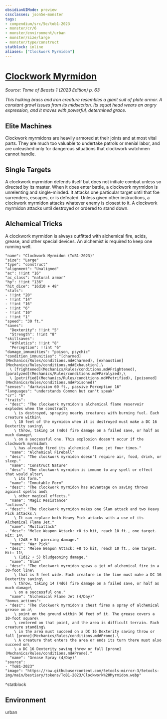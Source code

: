 ```yaml
---
obsidianUIMode: preview
cssclasses: json5e-monster
tags:
- compendium/src/5e/tob1-2023
- monster/cr/6
- monster/environment/urban
- monster/size/large
- monster/type/construct
statblock: inline
aliases: ["Clockwork Myrmidon"]
---
```

# [Clockwork Myrmidon](Mechanics\bestiary\construct/clockwork-myrmidon-tob1-2023.md)
*Source: Tome of Beasts 1 (2023 Edition) p. 63*  

*This hulking brass and iron creature resembles a giant suit of plate armor. A constant growl issues from its midsection. Its squat head wears an angry expression, and it moves with powerful, determined grace*.

## Elite Machines

Clockwork myrmidons are heavily armored at their joints and at most vital parts. They are much too valuable to undertake patrols or menial labor, and are unleashed only for dangerous situations that clockwork watchmen cannot handle.

## Single Targets

A clockwork myrmidon defends itself but does not initiate combat unless so directed by its master. When it does enter battle, a clockwork myrmidon is unrelenting and single-minded. It attacks one particular target until that foe surrenders, escapes, or is defeated. Unless given other instructions, a clockwork myrmidon attacks whatever enemy is closest to it. A clockwork myrmidon attacks until destroyed or ordered to stand down.

## Alchemical Tricks

A clockwork myrmidon is always outfitted with alchemical fire, acids, grease, and other special devices. An alchemist is required to keep one running well.

```statblock
"name": "Clockwork Myrmidon (ToB1-2023)"
"size": "Large"
"type": "construct"
"alignment": "Unaligned"
"ac": !!int "16"
"ac_class": "natural armor"
"hp": !!int "136"
"hit_dice": "16d10 + 48"
"stats":
- !!int "20"
- !!int "14"
- !!int "16"
- !!int "6"
- !!int "10"
- !!int "1"
"speed": "30 ft."
"saves":
  "Dexterity": !!int "5"
  "Strength": !!int "8"
"skillsaves":
  "Athletics": !!int "8"
  "Perception": !!int "6"
"damage_immunities": "poison, psychic"
"condition_immunities": "[charmed](Mechanics/Rules/conditions.md#Charmed), [exhaustion](Mechanics/Rules/conditions.md#Exhaustion),\
  \ [frightened](Mechanics/Rules/conditions.md#Frightened), [paralyzed](Mechanics/Rules/conditions.md#Paralyzed),\
  \ [petrified](Mechanics/Rules/conditions.md#Petrified), [poisoned](Mechanics/Rules/conditions.md#Poisoned)"
"senses": "darkvision 60 ft., passive Perception 16"
"languages": "understands Common but can't speak"
"cr": "6"
"traits":
- "desc": "The clockwork myrmidon's alchemical flame reservoir explodes when the construct\
    \ is destroyed, spraying nearby creatures with burning fuel. Each creature within\
    \ 10 feet of the myrmidon when it is destroyed must make a DC 16 Dexterity saving\
    \ throw, taking 14 (4d6) fire damage on a failed save, or half as much damage\
    \ on a successful one. This explosion doesn't occur if the clockwork myrmidon\
    \ has already fired its alchemical flame jet four times."
  "name": "Alchemical Fireball"
- "desc": "The clockwork myrmidon doesn't require air, food, drink, or sleep."
  "name": "Construct Nature"
- "desc": "The clockwork myrmidon is immune to any spell or effect that would alter\
    \ its form."
  "name": "Immutable Form"
- "desc": "The clockwork myrmidon has advantage on saving throws against spells and\
    \ other magical effects."
  "name": "Magic Resistance"
"actions":
- "desc": "The clockwork myrmidon makes one Slam attack and two Heavy Pick attacks.\
    \ It can replace both Heavy Pick attacks with a use of its Alchemical Flame Jet."
  "name": "Multiattack"
- "desc": "Melee Weapon Attack: +8 to hit, reach 10 ft., one target. Hit: 14\
    \ (2d8 + 5) piercing damage."
  "name": "War Pick"
- "desc": "Melee Weapon Attack: +8 to hit, reach 10 ft., one target. Hit: 11\
    \ (1d12 + 5) bludgeoning damage."
  "name": "Slam"
- "desc": "The clockwork myrmidon spews a jet of alchemical fire in a 30-foot line\
    \ that is 5 feet wide. Each creature in the line must make a DC 16 Dexterity saving\
    \ throw, taking 14 (4d6) fire damage on a failed save, or half as much damage\
    \ on a successful one."
  "name": "Alchemical Flame Jet (4/Day)"
"bonus_actions":
- "desc": "The clockwork myrmidon's chest fires a spray of alchemical grease on a\
    \ point on the ground within 30 feet of it. The grease covers a 10-foot square\
    \ centered on that point, and the area is difficult terrain. Each creature standing\
    \ in the area must succeed on a DC 16 Dexterity saving throw or fall [prone](Mechanics/Rules/conditions.md#Prone).\
    \ A creature that enters the area or ends its turn there must also succeed on\
    \ a DC 16 Dexterity saving throw or fall [prone](Mechanics/Rules/conditions.md#Prone)."
  "name": "Grease Spray (4/Day)"
"source":
- "ToB1-2023"
"image": "https://raw.githubusercontent.com/5etools-mirror-3/5etools-img/main/bestiary/tokens/ToB1-2023/Clockwork%20Myrmidon.webp"
```
^statblock

## Environment

urban